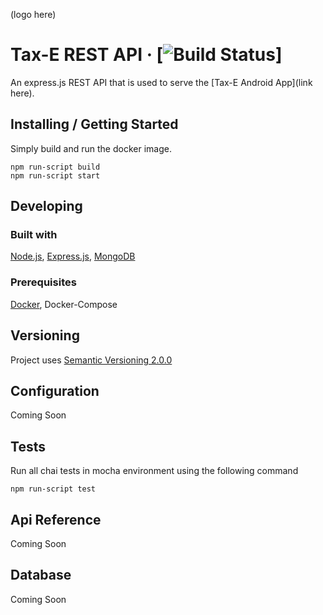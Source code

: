 (logo here)

# Tax-E REST API &middot; [![Build Status](https://api.travis-ci.com/rhys3010/taxe-api.svg?token=jQp14CGybcZTPyDpbd5T&branch=develop)]

An express.js REST API that is used to serve the [Tax-E Android App](link here).

## Installing / Getting Started

Simply build and run the docker image.

```shell
npm run-script build
npm run-script start
```

## Developing

### Built with
[Node.js](https://nodejs.org/en/), [Express.js](https://expressjs.com/), [MongoDB](https://www.mongodb.com/)

### Prerequisites
[Docker](https://www.docker.com/), Docker-Compose

## Versioning
Project uses [Semantic Versioning 2.0.0](https://semver.org/)

## Configuration ##
Coming Soon

## Tests
Run all chai tests in mocha environment using the following command
```shell
npm run-script test
```

## Api Reference ##
Coming Soon


## Database ##
Coming Soon
